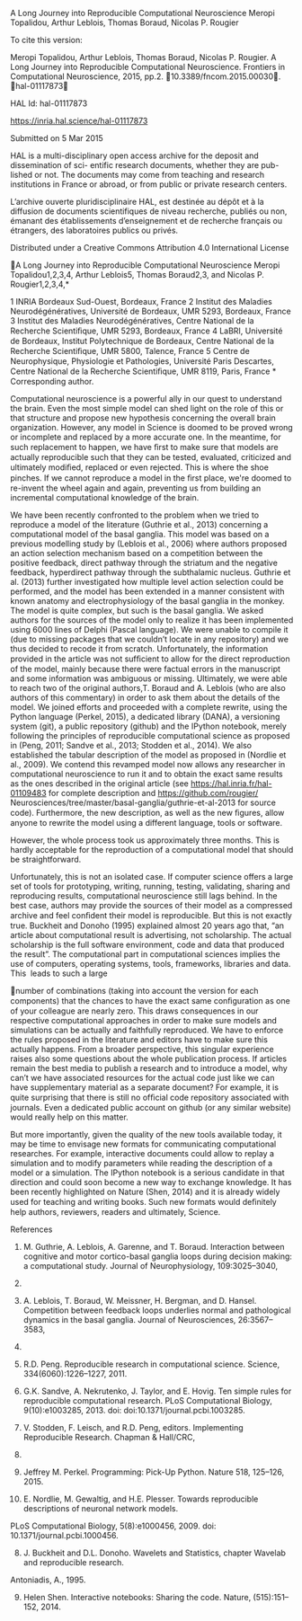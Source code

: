 A Long Journey into Reproducible Computational
Neuroscience
Meropi Topalidou, Arthur Leblois, Thomas Boraud, Nicolas P. Rougier

To cite this version:

Meropi Topalidou, Arthur Leblois, Thomas Boraud, Nicolas P. Rougier. A Long Journey into
Reproducible Computational Neuroscience. Frontiers in Computational Neuroscience, 2015, pp.2.
￿10.3389/fncom.2015.00030￿. ￿hal-01117873￿

HAL Id: hal-01117873

https://inria.hal.science/hal-01117873

Submitted on 5 Mar 2015

HAL is a multi-disciplinary open access
archive for the deposit and dissemination of sci-
entific research documents, whether they are pub-
lished or not. The documents may come from
teaching and research institutions in France or
abroad, or from public or private research centers.

L’archive ouverte pluridisciplinaire HAL, est
destinée au dépôt et à la diffusion de documents
scientifiques de niveau recherche, publiés ou non,
émanant des établissements d’enseignement et de
recherche français ou étrangers, des laboratoires
publics ou privés.

Distributed under a Creative Commons Attribution 4.0 International License

A Long Journey into Reproducible Computational Neuroscience 
Meropi Topalidou1,2,3,4, Arthur Leblois5, Thomas Boraud2,3, and Nicolas P. Rougier1,2,3,4,\* 

1 INRIA Bordeaux Sud-Ouest, Bordeaux, France 2 Institut des Maladies Neurodégénératives, Université de Bordeaux, UMR 
5293, Bordeaux, France 3 Institut des Maladies Neurodégénératives, Centre National de la Recherche Scientiﬁque, UMR 
5293, Bordeaux, France 4 LaBRI, Université de Bordeaux, Institut Polytechnique de Bordeaux, Centre National de la 
Recherche Scientiﬁque, UMR 5800, Talence, France 5 Centre de Neurophysique, Physiologie et Pathologies, Université Paris 
Descartes, Centre National de la Recherche Scientiﬁque, UMR 8119, Paris, France \* Corresponding author. 

Computational neuroscience is a powerful ally in our quest to understand the brain. Even the most 
simple model can shed light on the role of this or that structure and propose new hypothesis 
concerning the overall brain organization. However, any model in Science is doomed to be proved 
wrong or incomplete and replaced by a more accurate one. In the meantime, for such replacement to 
happen, we have ﬁrst to make sure that models are actually reproducible such that they can be 
tested, evaluated, criticized and ultimately modiﬁed, replaced or even rejected. This is where the shoe 
pinches. If we cannot reproduce a model in the ﬁrst place, we're doomed to re-invent the wheel again 
and again, preventing us from building an incremental computational knowledge of the brain. 

We have been recently confronted to the problem when we tried to reproduce a model of the literature 
(Guthrie et al., 2013) concerning a computational model of the basal ganglia. This model was based 
on a previous modelling study by (Leblois et al., 2006) where authors proposed an action selection 
mechanism based on a competition between the positive feedback, direct pathway through the 
striatum and the negative feedback, hyperdirect pathway through the subthalamic nucleus. Guthrie et 
al. (2013) further investigated how multiple level action selection could be performed, and the model 
has been extended in a manner consistent with known anatomy and electrophysiology of the basal 
ganglia in the monkey. The model is quite complex, but such is the basal ganglia. We asked authors 
for the sources of the model only to realize it has been implemented using 6000 lines of Delphi (Pascal 
language). We were unable to compile it (due to missing packages that we couldn’t locate in any 
repository) and we thus decided to recode it from scratch. Unfortunately, the information provided in 
the article was not sufﬁcient to allow for the direct reproduction of the model, mainly because there 
were factual errors in the manuscript and some information was ambiguous or missing. Ultimately, we 
were able to reach two of the original authors,T. Boraud and A. Leblois (who are also authors of this 
commentary) in order to ask them about the details of the model. We joined efforts and proceeded 
with a complete rewrite, using the Python language (Perkel, 2015), a dedicated library (DANA), a 
versioning system (git), a public repository (github) and the IPython notebook, merely following the 
principles of reproducible computational science as proposed in (Peng, 2011; Sandve et al., 
2013; Stodden et al., 2014). We also established the tabular description of the model as proposed in 
(Nordlie et al., 2009). We contend this revamped model now allows any researcher in computational 
neuroscience to run it and to obtain the exact same results as the ones described in the original article 
(see https://hal.inria.fr/hal-01109483 for complete description and https://github.com/rougier/
Neurosciences/tree/master/basal-ganglia/guthrie-et-al-2013 for source code). Furthermore, the 
new description, as well as the new ﬁgures, allow anyone to rewrite the model using a different 
language, tools or software. 

However, the whole process took us approximately three months. This is hardly acceptable for the 
reproduction of a computational model that should be straightforward. 

Unfortunately, this is not an isolated case. If computer science offers a large set of tools for 
prototyping, writing, running, testing, validating, sharing and reproducing results, computational 
neuroscience still lags behind. In the best case, authors may provide the sources of their model as a 
compressed archive and feel conﬁdent their model is reproducible. But this is not exactly true. 
Buckheit and Donoho (1995) explained almost 20 years ago that, “an article about computational 
result is advertising, not scholarship. The actual scholarship is the full software environment, code and 
data that produced the result”. The computational part in computational sciences implies the use of 
computers, operating systems, tools, frameworks, libraries and data. This  leads to such a large 

number of combinations (taking into account the version for each components) that the chances to 
have the exact same conﬁguration as one of your colleague are nearly zero. This draws 
consequences in our  respective computational approaches in order to make sure models and 
simulations can be actually and faithfully reproduced. We have to enforce the rules proposed in the 
literature and editors have to make sure this actually happens. From a broader perspective, this 
singular experience raises also some questions about the whole publication process. If articles remain 
the best media to publish a research and to introduce a model, why can’t we have associated 
resources for the actual code just like we can have supplementary material as a separate document? 
For example, it is quite surprising that there is still no ofﬁcial code repository associated with journals. 
Even a dedicated public account on github (or any similar website) would really help on this matter. 

But more importantly, given the quality of the new tools available today, it may be time to envisage 
new formats for communicating computational researches. For example, interactive documents could 
allow to replay a simulation and to modify parameters while reading the description of a model or a 
simulation. The IPython notebook is a serious candidate in that direction and could soon become a 
new way to exchange knowledge. It has been recently highlighted on Nature (Shen, 2014) and it is 
already widely used for teaching and writing books. Such new formats would deﬁnitely help authors, 
reviewers, readers and ultimately, Science. 

References 

1. M. Guthrie, A. Leblois, A. Garenne, and T. Boraud. Interaction between cognitive and motor cortico-basal 
ganglia loops during decision making: a computational study. Journal of Neurophysiology, 109:3025–3040, 
2013. 

2. A. Leblois, T. Boraud, W. Meissner, H. Bergman, and D. Hansel. Competition between feedback loops 
underlies normal and pathological dynamics in the basal ganglia. Journal of Neurosciences, 26:3567–3583, 
2006. 

3. R.D. Peng. Reproducible research in computational science. Science, 334(6060):1226–1227, 2011. 

4. G.K. Sandve, A. Nekrutenko, J. Taylor, and E. Hovig. Ten simple rules for reproducible computational 
research. PLoS Computational Biology, 9(10):e1003285, 2013. doi: doi:10.1371/journal.pcbi.1003285. 

5. V. Stodden, F. Leisch, and R.D. Peng, editors. Implementing Reproducible Research. Chapman & Hall/CRC, 

2014. 

6. Jeffrey M. Perkel. Programming: Pick-Up Python. Nature 518, 125–126, 2015. 

7. E. Nordlie, M. Gewaltig, and H.E. Plesser. Towards reproducible descriptions of neuronal network models. 

PLoS Computational Biology, 5(8):e1000456, 2009. doi: 10.1371/journal.pcbi.1000456. 

8. J. Buckheit and D.L. Donoho. Wavelets and Statistics, chapter Wavelab and reproducible research. 

Antoniadis, A., 1995. 

9. Helen Shen. Interactive notebooks: Sharing the code. Nature, (515):151–152, 2014.

